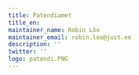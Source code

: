 ```yaml
---
title: Patendiamet
title_en:
maintainer_name: Robin Lõo
maintainer_email: robin.loo@just.ee
description: ''
twitter: ''
logo: patendi.PNG
---
```

